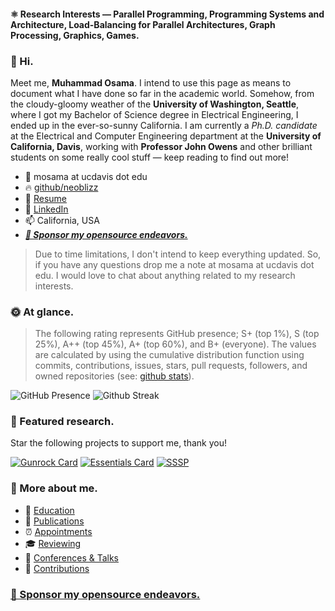 #### ⚛️ Research Interests — Parallel Programming, Programming Systems and Architecture, Load-Balancing for Parallel Architectures, Graph Processing, Graphics, Games.

### :wave: Hi.
Meet me, **Muhammad Osama**. I intend to use this page as means to document what I have done so far in the academic world. Somehow, from the cloudy-gloomy weather of the **University of Washington, Seattle**, where I got my Bachelor of Science degree in Electrical Engineering, I ended up in the ever-so-sunny California. I am currently a *Ph.D. candidate* at the Electrical and Computer Engineering department at the **University of California, Davis**, working with **Professor John Owens** and other brilliant students on some really cool stuff — keep reading to find out more!

* 🎴 mosama at ucdavis dot edu
* 🔥 [github/neoblizz](https://github.com/neoblizz)
* :purple_heart: [Resume](https://drive.google.com/file/d/1dLBFb66X3oLZ64fU098J1tAPkoFiotyt/view?usp=sharing)
* :pushpin: [LinkedIn](https://www.linkedin.com/in/muhammado/)
* :mailbox: California, USA
* _**[🐋 Sponsor my opensource endeavors.](https://github.com/sponsors/neoblizz)**_

> Due to time limitations, I don't intend to keep everything updated. So, if you have any questions drop me a note at mosama at ucdavis dot edu. I would love to chat about anything related to my research interests.

### :sun_with_face: At glance.
> The following rating represents GitHub presence; S+ (top 1%), S (top 25%), A++ (top 45%), A+ (top 60%), and B+ (everyone). The values are calculated by using the cumulative distribution function using commits, contributions, issues, stars, pull requests, followers, and owned repositories (see: [github stats](https://github.com/anuraghazra/github-readme-stats)).

![GitHub Presence](https://github-readme-stats.vercel.app/api?username=neoblizz&count_private=true&show_icons=true&theme=dracula)
![Github Streak](https://github-readme-streak-stats.herokuapp.com/?user=neoblizz&theme=dracula)

### :mushroom: Featured research.
Star the following projects to support me, thank you!

[![Gunrock Card](https://github-readme-stats.vercel.app/api/pin?username=gunrock&repo=gunrock&theme=dracula)](https://github.com/gunrock/gunrock)
[![Essentials Card](https://github-readme-stats.vercel.app/api/pin?username=gunrock&repo=essentials&theme=dracula)](https://github.com/gunrock/essentials) 
[![SSSP](https://github-readme-stats.vercel.app/api/pin?username=gunrock&repo=sssp&theme=dracula)](https://github.com/gunrock/sssp)

### :space_invader: More about me.
- 🌱 [Education](https://github.com/neoblizz/neoblizz/wiki/Academics)
- 📝 [Publications](https://github.com/neoblizz/neoblizz/wiki/Publications)
- ⏰ [Appointments](https://github.com/neoblizz/neoblizz/wiki/Appointments)
- 🎓 [Reviewing](https://github.com/neoblizz/neoblizz/wiki/Professional-Reviewing)
- 🍍 [Conferences & Talks](https://github.com/neoblizz/neoblizz/wiki/Presentations)
- 🎉 [Contributions](https://github.com/neoblizz?tab=overview)

### [🐋 Sponsor my opensource endeavors.](https://github.com/sponsors/neoblizz)
